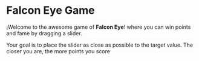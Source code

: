 Falcon Eye Game
==============
¡Welcome to the awesome game of **Falcon Eye**! where you can win points and fame by dragging a slider.

Your goal is to place the slider as close as possible to the target value. The closer you are, the more points you score
